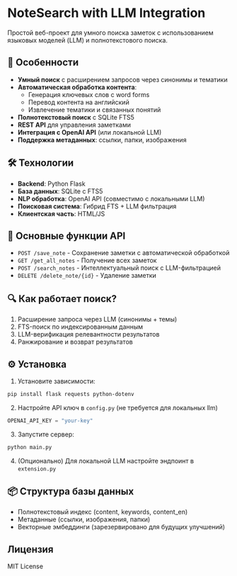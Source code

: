 # NoteSearch with LLM Integration

Простой веб-проект для умного поиска заметок с использованием языковых моделей (LLM) и полнотекстового поиска.

## 🌟 Особенности

- **Умный поиск** с расширением запросов через синонимы и тематики
- **Автоматическая обработка контента**:
  - Генерация ключевых слов с word forms
  - Перевод контента на английский
  - Извлечение тематики и связанных понятий
- **Полнотекстовый поиск** с SQLite FTS5
- **REST API** для управления заметками
- **Интеграция с OpenAI API** (или локальной LLM)
- **Поддержка метаданных**: ссылки, папки, изображения

## 🛠 Технологии

- **Backend**: Python Flask
- **База данных**: SQLite с FTS5
- **NLP обработка**: OpenAI API (совместимо с локальными LLM)
- **Поисковая система**: Гибрид FTS + LLM фильтрация
- **Клиентская часть**: HTML/JS 

## 🚀 Основные функции API

- `POST /save_note` - Сохранение заметки с автоматической обработкой
- `GET /get_all_notes` - Получение всех заметок
- `POST /search_notes` - Интеллектуальный поиск с LLM-фильтрацией
- `DELETE /delete_note/{id}` - Удаление заметки

## 🔍 Как работает поиск?

1. Расширение запроса через LLM (синонимы + темы)
2. FTS-поиск по индексированным данным
3. LLM-верификация релевантности результатов
4. Ранжирование и возврат результатов

## ⚙️ Установка

1. Установите зависимости:
```bash
pip install flask requests python-dotenv
```

2. Настройте API ключ в `config.py` (не требуется для локальных llm)
```python
OPENAI_API_KEY = "your-key"
```

3. Запустите сервер:
```bash
python main.py
```

4. (Опционально) Для локальной LLM настройте эндпоинт в `extension.py`


## 📦 Структура базы данных
- Полнотекстовый индекс (content, keywords, content_en)
- Метаданные (ссылки, изображения, папки)
- Векторные эмбеддинги (зарезервировано для будущих улучшений)

## Лицензия
MIT License 
